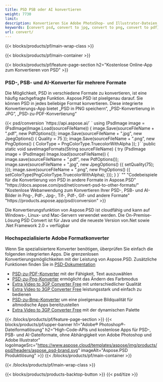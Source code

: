 ```yaml
---
title: PSD PSB oder AI konvertieren
weight: 7730
limit: 
description: Konvertieren Sie Adobe PhotoShop- und Illustrator-Dateien, Bilder und andere Formate
keywords: [convert psd, convert to jpg, convert to png, convert to pdf]
url: convert/
---
```


{{< blocks/products/pf/main-wrap-class >}}

{{< blocks/products/pf/main-container >}}

{{< blocks/products/pf/feature-page-section h2="Kostenlose Online-App zum Konvertieren von PSD" >}}
<h3 class="headingpdleft">PSD-, PSB- und AI-Konverter für mehrere Formate</h3>
<p>Die Möglichkeit, PSD in verschiedene Formate zu konvertieren, ist eine häufig nachgefragte Funktion. Aspose.PSD ist pixelgenau darauf. Sie können PSD in jedes beliebige Format konvertieren. Diese integrierte Konvertierungs-App bietet „PSD in PNG speichern“, „PSD-Konvertierung in JPG“, „PSD-zu-PDF-Konvertierung“</p>
{{< psd/conversion `https://api.aspose.ai/` 
`    using (PsdImage image = (PsdImage)Image.Load(sourceFileName))
    {
        image.Save(sourceFileName + ".pdf", new PdfOptions());
        image.Save(sourceFileName + ".jpg",  new JpegOptions() { Quality = 75 });
        image.Save(sourceFileName + ".png",  new PngOptions() {  ColorType = PngColorType.TruecolorWithAlpha });
    }` 
	`public static void saveImageFormats(String sourceFileName) {
        try (PsdImage image = (PsdImage) Image.load(sourceFileName)) {
            image.save(sourceFileName + ".pdf", new PdfOptions());
            image.save(sourceFileName + ".jpg", new JpegOptions() {{
                setQuality(75);
            }});
            image.save(sourceFileName + ".png", new PngOptions() {{
                setColorType(PngColorType.TruecolorWithAlpha);
            }});
        }
    }` 
"" 
"Codebeispiele für die Konvertierung von PSD in andere Formate in Aspose.PSD"  "https://docs.aspose.com/psd/net/convert-psd-to-other-formats/" 
"Kostenlose Webanwendung zum Konvertieren Ihrer PSD-, PSB- und AI-Bilder in Png-, Pdf-, Jpg-, Tif-, Pdf-, Gif- und andere Formate" "https://products.aspose.app/psd/conversion" >}}
<br />
<p>Die Konvertierungsfunktion von Aspose.PSD ist cloudfähig und kann auf Windows-, Linux- und Mac-Servern verwendet werden. Die On-Premise-Lösung PSD Convert ist für Java und die neueste Version von.Net sowie .Net Framework 2.0 + verfügbar</p>

<h3 class="headingpdleft">Hochspezialisierte Adobe Formatkonverter</h3>
<p>Wenn Sie spezialisiertere Konverter benötigen, überprüfen Sie einfach die folgenden integrierten Apps. Die grenzenlosen Konvertierungsmöglichkeiten mit der Leistung von Aspose.PSD. Zusätzliche Funktionen finden Sie in <a href="https://docs.aspose.com/psd/">PSD-Dokumentation</a></p>
<ul>
<li><a href="to-pdf">PSD-zu-PDF-Konverter</a> mit der Fähigkeit, Text auszuwählen</li>
<li><a href="to-png">PSD-zu-Png-Konverter</a> ermöglicht das Ändern des Farbmodus</li>
<li><a href="to-jpg">Extra Video to 3GP Converter Free</a> mit unterschiedlicher Qualität</li>
<li><a href="to-tiff">Extra Video to 3GP Converter Free</a> leistungsstark und einfach zu bedienen</li>
<li><a href="to-bmp">PSD-zu-Bmp-Konverter</a> um eine pixelgenaue Bildqualität für altmodische Apps bereitzustellen</li>
<li><a href="to-gif">Extra Video to 3GP Converter Free</a> mit der dynamischen Palette</li>
</ul>

{{< /blocks/products/pf/feature-page-section >}}
{{< blocks/products/pf/upper-banner h1="Adobe® Photoshop®-Dateiformatlösung" h2="High-Code-APIs und kostenlose Apps für PSD-, PSB- und AI-Dateiformate, ohne Abhängigkeit von Adobe Photoshop und Adobe Illustrator" logoImageSrc="https://www.aspose.cloud/templates/aspose/img/products/psd/headers/aspose_psd-brand.svg" imageAlt="Aspose.PSD Produktlösung" >}}
{{< /blocks/products/pf/main-container >}}


{{< /blocks/products/pf/main-wrap-class >}}

{{< blocks/products/products-backtop-button >}}
{{< psd/tize >}}

